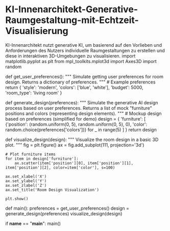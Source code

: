 # KI-Innenarchitekt-Generative-Raumgestaltung-mit-Echtzeit-Visualisierung
KI-Innenarchitekt nutzt generative KI, um basierend auf den Vorlieben und Anforderungen des Nutzers individuelle Raumgestaltungen zu erstellen und diese in interaktiven 3D-Umgebungen zu visualisieren.
import matplotlib.pyplot as plt
from mpl_toolkits.mplot3d import Axes3D
import random

def get_user_preferences():
    """
    Simulate getting user preferences for room design.
    Returns a dictionary of preferences.
    """
    # Example preferences
    return {
        'style': 'modern',
        'colors': ['blue', 'white'],
        'budget': 5000,
        'room_type': 'living room'
    }

def generate_design(preferences):
    """
    Simulate the generative AI design process based on user preferences.
    Returns a list of mock "furniture" positions and colors (representing design elements).
    """
    # Mockup design based on preferences (simplified for demo)
    design = {
        'furniture': [
            {'position': (random.uniform(0, 5), random.uniform(0, 5), 0), 'color': random.choice(preferences['colors'])} for _ in range(5)
        ]
    }
    return design

def visualize_design(design):
    """
    Visualize the room design in a basic 3D plot.
    """
    fig = plt.figure()
    ax = fig.add_subplot(111, projection='3d')
    
    # Plot furniture items
    for item in design['furniture']:
        ax.scatter(item['position'][0], item['position'][1], item['position'][2], color=item['color'], s=100)

    ax.set_xlabel('X')
    ax.set_ylabel('Y')
    ax.set_zlabel('Z')
    ax.set_title('Room Design Visualization')

    plt.show()

def main():
    preferences = get_user_preferences()
    design = generate_design(preferences)
    visualize_design(design)

if __name__ == "__main__":
    main()
